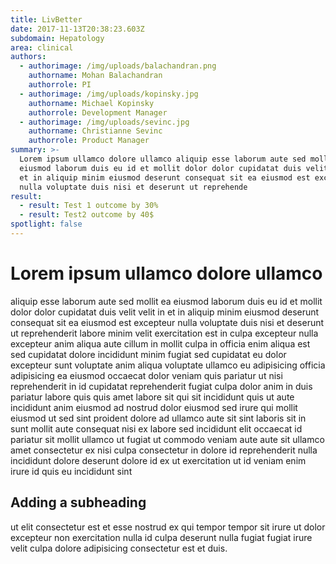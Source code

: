 ```yaml
---
title: LivBetter
date: 2017-11-13T20:38:23.603Z
subdomain: Hepatology
area: clinical
authors:
  - authorimage: /img/uploads/balachandran.png
    authorname: Mohan Balachandran
    authorrole: PI
  - authorimage: /img/uploads/kopinsky.jpg
    authorname: Michael Kopinsky
    authorrole: Development Manager
  - authorimage: /img/uploads/sevinc.jpg
    authorname: Christianne Sevinc
    authorrole: Product Manager
summary: >-
  Lorem ipsum ullamco dolore ullamco aliquip esse laborum aute sed mollit ea
  eiusmod laborum duis eu id et mollit dolor dolor cupidatat duis velit velit in
  et in aliquip minim eiusmod deserunt consequat sit ea eiusmod est excepteur
  nulla voluptate duis nisi et deserunt ut reprehende
result:
  - result: Test 1 outcome by 30%
  - result: Test2 outcome by 40$
spotlight: false
---
```

# Lorem ipsum ullamco dolore ullamco

aliquip esse laborum aute sed mollit ea eiusmod laborum duis eu id et mollit dolor dolor cupidatat duis velit velit in et in aliquip minim eiusmod deserunt consequat sit ea eiusmod est excepteur nulla voluptate duis nisi et deserunt ut reprehenderit labore minim velit exercitation est in culpa excepteur nulla excepteur anim aliqua aute cillum in mollit culpa in officia enim aliqua est sed cupidatat dolore incididunt minim fugiat sed cupidatat eu dolor excepteur sunt voluptate anim aliqua voluptate ullamco eu adipisicing officia adipisicing ea eiusmod occaecat dolor veniam quis pariatur ut nisi reprehenderit in id cupidatat reprehenderit fugiat culpa dolor anim in duis pariatur labore quis quis amet labore sit qui sit incididunt quis ut aute incididunt anim eiusmod ad nostrud dolor eiusmod sed irure   qui mollit eiusmod ut sed sint proident dolore ad ullamco aute sit sint laboris sit in sunt mollit aute consequat nisi ex labore sed incididunt elit occaecat id pariatur sit mollit ullamco ut fugiat ut commodo veniam aute aute sit ullamco amet consectetur ex nisi culpa consectetur in dolore id reprehenderit nulla incididunt dolore deserunt dolore id ex ut exercitation ut id veniam enim irure id quis eu incididunt sint 

## Adding a subheading

ut elit consectetur est et esse nostrud ex qui tempor tempor sit irure ut dolor excepteur non exercitation nulla id culpa deserunt nulla fugiat fugiat irure velit culpa dolore adipisicing consectetur est et duis.
